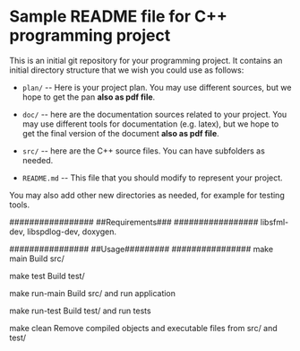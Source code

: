 # Sample README file for C++ programming project

This is an initial git repository for your programming project.
It contains an initial directory structure that we wish you could
use as follows:

  * `plan/` -- Here is your project plan. You may use different sources,
    but we hope to get the pan **also as pdf file**.

  * `doc/` -- here are the documentation sources related to your project.
    You may use different tools for documentation (e.g. latex),
    but we hope to get the final version of the document
    **also as pdf file**.

  * `src/` -- here are the C++ source files. You can have subfolders as needed.

  * `README.md` -- This file that you should modify to represent
    your project.

You may also add other new directories as needed, for example
for testing tools.

#################
##Requirements###
#################
libsfml-dev, libspdlog-dev, doxygen.

################
##Usage#########
################
make main
Build src/

make test
Build test/

make run-main
Build src/ and run application

make run-test
Build test/ and run tests

make clean
Remove compiled objects and executable files from src/ and test/
